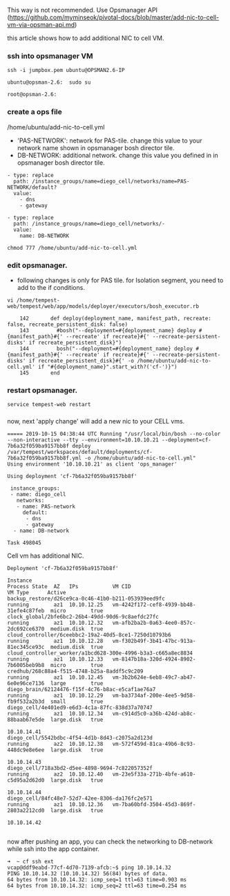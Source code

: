 This way is not recommended. Use Opsmanager API (https://github.com/myminseok/pivotal-docs/blob/master/add-nic-to-cell-vm-via-opsman-api.md)


this article shows how to add additional NIC to cell VM.

### ssh into opsmanager VM

```
ssh -i jumpbox.pem ubuntu@OPSMAN2.6-IP

ubuntu@opsman-2.6:  sudo su

root@opsman-2.6: 

```

### create a ops file
/home/ubuntu/add-nic-to-cell.yml
- 'PAS-NETWORK': network for PAS-tile. change this value to your network name shown in opsmanager bosh director tile.
-  DB-NETWORK: additional network. change this value you defined in in opsmanager bosh director tile.
```
- type: replace
  path: /instance_groups/name=diego_cell/networks/name=PAS-NETWORK/default?
  value:
    - dns
    - gateway

- type: replace
  path: /instance_groups/name=diego_cell/networks/-
  value:
    name: DB-NETWORK
```


```
chmod 777 /home/ubuntu/add-nic-to-cell.yml
```

### edit opsmanager. 
* following changes is only for PAS tile. for Isolation segment, you need to add to the if conditions.
```
vi /home/tempest-web/tempest/web/app/models/deployer/executors/bosh_executor.rb

    142       def deploy(deployment_name, manifest_path, recreate: false, recreate_persistent_disk: false)
    143         #bosh("--deployment=#{deployment_name} deploy #{manifest_path}#{' --recreate' if recreate}#{' --recreate-persistent-disks' if recreate_persistent_disk}")
    144         bosh("--deployment=#{deployment_name} deploy #{manifest_path}#{' --recreate' if recreate}#{' --recreate-persistent-disks' if recreate_persistent_disk}#{' -o /home/ubuntu/add-nic-to-cell.yml' if "#{deployment_name}".start_with?('cf-')}")
    145       end

```

### restart opsmanager.
```
service tempest-web restart
```

###
now, next 'apply change'  will add a new nic to your CELL vms.
```
===== 2019-10-15 04:38:44 UTC Running "/usr/local/bin/bosh --no-color --non-interactive --tty --environment=10.10.10.21 --deployment=cf-7b6a32f059ba9157bb8f deploy /var/tempest/workspaces/default/deployments/cf-7b6a32f059ba9157bb8f.yml -o /home/ubuntu/add-nic-to-cell.yml"
Using environment '10.10.10.21' as client 'ops_manager'

Using deployment 'cf-7b6a32f059ba9157bb8f'

 instance_groups:
 - name: diego_cell
   networks:
   - name: PAS-network
     default:
      - dns
      - gateway
  - name: DB-network

Task 498045
```

Cell vm has additional NIC.
```
Deployment 'cf-7b6a32f059ba9157bb8f'

Instance                                                            Process State  AZ   IPs           VM CID                                   VM Type      Active
backup_restore/d26ce9ca-0c46-41b0-b211-053939eed9fc                 running        az1  10.10.12.25   vm-4242f172-cef8-4939-bb48-31efe4c87feb  micro        true
clock_global/2bfe6bc2-26b4-49dd-90d6-9c8aefdc27fc                   running        az1  10.10.12.32   vm-afb2ba2b-0a63-4ee0-857c-2dc692ce6370  medium.disk  true
cloud_controller/6ceebbc2-19a2-40d5-8ce1-7250d10793b6               running        az1  10.10.12.28   vm-f302b49f-3b41-47bc-913a-81ec345ce93c  medium.disk  true
cloud_controller_worker/a1bcd628-300e-4996-b3a3-c665a8ec8834        running        az1  10.10.12.33   vm-8147b18a-320d-4924-8902-7b6005beb9b8  micro        true
credhub/268c88a4-f515-4748-b25a-8addf5c9c209                        running        az1  10.10.12.45   vm-3b2b624e-6eb8-49c7-ab47-6e0e96ce7136  large        true
diego_brain/62124476-f15f-4c76-b8ac-e5caf1ae76a7                    running        az1  10.10.12.29   vm-ba3734af-200e-4ee5-9d58-fb9f532a2b3d  small        true
diego_cell/4e401ed9-e6d3-4c1a-87fc-838d37a70747                     running        az1  10.10.12.34   vm-c914d5c0-a36b-424d-ab8c-88baab67e5de  large.disk   true
                                                                                        10.10.14.41
diego_cell/5542bdbc-4f54-4d1b-8d43-c2075a2d123d                     running        az2  10.10.12.38   vm-572f459d-81ca-49b6-8c93-448dc9e8e6ee  large.disk   true
                                                                                        10.10.14.43
diego_cell/718a3bd2-d5ee-4898-9694-7c822057352f                     running        az2  10.10.12.40   vm-23e5f33a-271b-4bfe-a610-c5d95a2d62d0  large.disk   true
                                                                                        10.10.14.44
diego_cell/84fc48e7-52d7-42ee-8306-da176fc2e571                     running        az1  10.10.12.36   vm-7ba60bfd-3504-45d3-869f-2803a2212cd0  large.disk   true
                                                                                        10.10.14.42
                                                                                   
```
now after pushing an app, you can check the networking to DB-network while ssh into the app container.
```
➜  ~ cf ssh ext
vcap@ddf9eabd-77cf-4d70-7139-afcb:~$ ping 10.10.14.32
PING 10.10.14.32 (10.10.14.32) 56(84) bytes of data.
64 bytes from 10.10.14.32: icmp_seq=1 ttl=63 time=0.903 ms
64 bytes from 10.10.14.32: icmp_seq=2 ttl=63 time=0.254 ms

```
